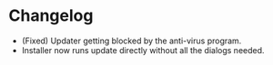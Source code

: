 # Changelog
* (Fixed) Updater getting blocked by the anti-virus program.
* Installer now runs update directly without all the dialogs needed.
